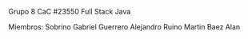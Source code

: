 Grupo 8 CaC #23550 Full Stack Java

Miembros:
Sobrino Gabriel
Guerrero Alejandro 
Ruino Martin
Baez Alan
